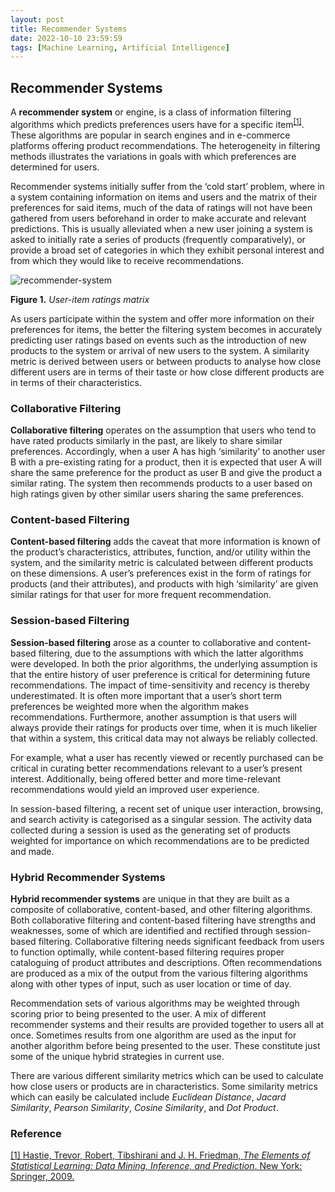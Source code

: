 ```yaml
---
layout: post
title: Recommender Systems
date: 2022-10-10 23:59:59
tags: [Machine Learning, Artificial Intelligence]
---
```

## Recommender Systems

A **recommender system** or engine, is a class of information filtering algorithms which predicts preferences users have for a specific item<sup>[[1]](https://www.amazon.com/Elements-Statistical-Learning-Prediction-Statistics/dp/0387848576)</sup>. These algorithms are popular in search engines and in e-commerce platforms offering product recommendations. The heterogeneity in filtering methods illustrates the variations in goals with which preferences are determined for users.

Recommender systems initially suffer from the ‘cold start’ problem, where in a system containing information on items and users and the matrix of their preferences for said items, much of the data of ratings will not have been gathered from users beforehand in order to make accurate and relevant predictions. This is usually alleviated when a new user joining a system is asked to initially rate a series of products (frequently comparatively), or provide a broad set of categories in which they exhibit personal interest and from which they would like to receive recommendations.

![recommender-system](/docs/assets/images/[...].png)

**Figure 1.** *User-item ratings matrix*

As users participate within the system and offer more information on their preferences for items, the better the filtering system becomes in accurately predicting user ratings based on events such as the introduction of new products to the system or arrival of new users to the system.
A similarity metric is derived between users or between products to analyse how close different users are in terms of their taste or how close different products are in terms of their characteristics.

### Collaborative Filtering
**Collaborative filtering** operates on the assumption that users who tend to have rated products similarly in the past, are likely to share similar preferences. Accordingly, when a user A has high ‘similarity’ to another user B with a pre-existing rating for a product, then it is expected that user A will share the same preference for the product as user B and give the product a similar rating. The system then recommends products to a user based on high ratings given by other similar users sharing the same preferences.

### Content-based Filtering
**Content-based filtering** adds the caveat that more information is known of the product’s characteristics, attributes, function, and/or utility within the system, and the similarity metric is calculated between different products on these dimensions. A user’s preferences exist in the form of ratings for products (and their attributes), and products with high ‘similarity’ are given similar ratings for that user for more frequent recommendation.

### Session-based Filtering
**Session-based filtering** arose as a counter to collaborative and content-based filtering, due to the assumptions with which the latter algorithms were developed. In both the prior algorithms, the underlying assumption is that the entire history of user preference is critical for determining future recommendations. The impact of time-sensitivity and recency is thereby underestimated. It is often more important that a user’s short term preferences be weighted more when the algorithm makes recommendations. Furthermore, another assumption is that users will always provide their ratings for products over time, when it is much likelier that within a system, this critical data may not always be reliably collected.

For example, what a user has recently viewed or recently purchased can be critical in curating better recommendations relevant to a user’s present interest. Additionally, being offered better and more time-relevant recommendations would yield an improved user experience.

In session-based filtering, a recent set of unique user interaction, browsing, and search activity is categorised as a singular session. The activity data collected during a session is used as the generating set of products weighted for importance on which recommendations are to be predicted and made.

### Hybrid Recommender Systems
**Hybrid recommender systems** are unique in that they are built as a composite of collaborative, content-based, and other filtering algorithms. Both collaborative filtering and content-based filtering have strengths and weaknesses, some of which are identified and rectified through session-based filtering. Collaborative filtering needs significant feedback from users to function optimally, while content-based filtering requires proper cataloguing of product attributes and descriptions. Often recommendations are produced as a mix of the output from the various filtering algorithms along with other types of input, such as user location or time of day.

Recommendation sets of various algorithms may be weighted through scoring prior to being presented to the user. A mix of different recommender systems and their results are provided together to users all at once. Sometimes results from one algorithm are used as the input for another algorithm before being presented to the user. These constitute just some of the unique hybrid strategies in current use.

There are various different similarity metrics which can be used to calculate how close users or products are in characteristics. Some similarity metrics which can easily be calculated include *Euclidean Distance*, *Jacard Similarity*, *Pearson Similarity*, *Cosine Similarity*, and *Dot Product*.

### Reference

[[1] Hastie, Trevor, Robert, Tibshirani and J. H. Friedman, *The Elements of Statistical Learning: Data Mining, Inference, and Prediction*. New York: Springer, 2009.](https://www.amazon.com/Elements-Statistical-Learning-Prediction-Statistics/dp/0387848576)
